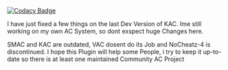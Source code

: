 
[![Codacy Badge](https://api.codacy.com/project/badge/Grade/d02e2cc3856043a1a2b8277834f54bd5)](https://app.codacy.com/app/DJPlaya/kigen-ac-pub?utm_source=github.com&utm_medium=referral&utm_content=DJPlaya/kigen-ac-pub&utm_campaign=Badge_Grade_Dashboard)

I have just fixed a few things on the last Dev Version of KAC.
Ime still working on my own AC System, so dont exspect huge Changes here.

SMAC and KAC are outdated, VAC dosent do its Job and NoCheatz-4 is discontinued.
I hope this Plugin will help some People, i try to keep it up-to-date so there is at least one maintained Community AC Project
